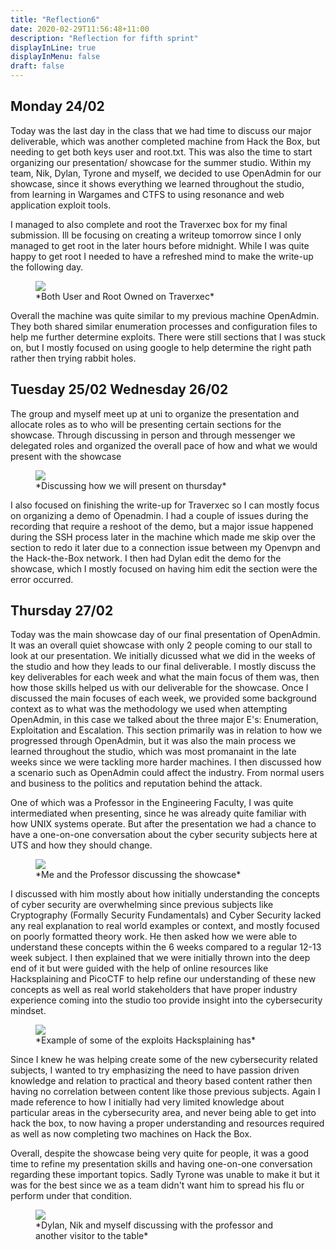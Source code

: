 ```yaml
---
title: "Reflection6"
date: 2020-02-29T11:56:48+11:00
description: "Reflection for fifth sprint"
displayInLine: true
displayInMenu: false
draft: false
---
```

## Monday 24/02

Today was the last day in the class that we had time to discuss our major deliverable, which was another completed machine from Hack the Box, but needing to get both keys user and root.txt.
This was also the time to start organizing our presentation/ showcase for the summer studio.
Within my team, Nik, Dylan, Tyrone and myself, we decided to use OpenAdmin for our showcase, since it shows everything we learned throughout the studio, from learning in Wargames and CTFS to using resonance and web application exploit tools.

I managed to also complete and root the Traverxec box for my final submission. 
Ill be focusing on creating a writeup tomorrow since I only managed to get root in the later hours before midnight. 
While I was quite happy to get root I needed to have a refreshed mind to make the write-up the following day. 
<figure>
<img src="/img/Owned.png" >
<figcaption>
*Both User and Root Owned on Traverxec*
</figcaption>
</figure> 

Overall the machine was quite similar to my previous machine OpenAdmin. 
They both shared similar enumeration processes and configuration files to help me further determine exploits. 
There were still sections that I was stuck on, but I mostly focused on using google to help determine the right path rather then trying rabbit holes.

## Tuesday 25/02  Wednesday 26/02

The group and myself meet up at uni to organize the presentation and allocate roles as to who will be presenting certain sections for the showcase. 
Through discussing in person and through messenger we delegated roles and organized the overall pace of how and what we would present with the showcase
<figure>
<img src="/img/Groupchat.png" >
<figcaption>
*Discussing how we will present on thursday*
</figcaption>
</figure> 
I also focused on finishing the write-up for Traverxec so I can mostly focus on organizing a demo of Openadmin. 
I had a couple of issues during the recording that require a reshoot of the demo, but a major issue happened during the SSH process later in the machine which made me skip over the section to redo it later due to a connection issue between my Openvpn and the Hack-the-Box network. 
I then had Dylan edit the demo for the showcase, which I mostly focused on having him edit the section were the error occurred. 

## Thursday 27/02

Today was the main showcase day of our final presentation of OpenAdmin. It was an overall quiet showcase with only 2 people coming to our stall to look at our presentation. 
We initially dicussed what we did in the weeks of the studio and how they leads to our final deliverable. I mostly discuss the key deliverables for each week and what the main focus of them was, then how those skills helped us with our deliverable for the showcase.
Once I discussed the main focuses of each week, we provided some background context as to what was the methodology we used when attempting OpenAdmin, in this case we talked about the three major E's: Enumeration, Exploitation and Escalation.
This section primarily was in relation to how we progressed through OpenAdmin, but it was also the main process we learned throughout the studio, which was most promanaint in the late weeks since we were tackling more harder machines.
I then discussed how a scenario such as OpenAdmin could affect the industry. From normal users and business to the politics and reputation behind the attack.

One of which was a Professor in the Engineering Faculty, I was quite intermediated when presenting, since he was already quite familiar with how UNIX systems operate. 
But after the presentation we had a chance to have a one-on-one conversation about the cyber security subjects here at UTS and how they should change.
<figure>
<img src="/img/DSC04276.jpg" >
<figcaption>
*Me and the Professor discussing the showcase*
</figcaption>
</figure> 
I discussed with him mostly about how initially understanding the concepts of cyber security are overwhelming since previous subjects like Cryptography (Formally Security Fundamentals) and Cyber Security lacked any real explanation to real world examples or context, and mostly focused on poorly formatted theory work. 
He then asked how we were able to understand these concepts within the 6 weeks compared to a regular 12-13 week subject. 
I then explained that we were initially thrown into the deep end of it but were guided with the help of online resources like Hacksplaining and PicoCTF to help refine our understanding of these new concepts as well as real world stakeholders that have proper industry experience coming into the studio too provide insight into the cybersecurity mindset. 
<figure>
<img src="/img/Owned.png" >
<figcaption>
*Example of some of the exploits Hacksplaining has*
</figcaption>
</figure> 
Since I knew he was helping create some of the new cybersecurity related subjects, I wanted to try emphasizing the need to have passion driven knowledge and relation to practical and theory based content rather then having no correlation between content like those previous subjects. 
Again I made reference to how I initially had very limited knowledge about particular areas in the cybersecurity area, and never being able to get into hack the box, to now having a proper understanding and resources required as well as now completing two machines on Hack the Box.

Overall, despite the showcase being very quite for people, it was a good time to refine my presentation skills and having one-on-one conversation regarding these important topics. 
Sadly Tyrone was unable to make it but it was for the best since we as a team didn't want him to spread his flu or perform under that condition.
<figure>
<img src="/img/DSC04273.jpg" >
<figcaption>
*Dylan, Nik and myself discussing with the professor and another visitor to the table*
</figcaption>
</figure> 